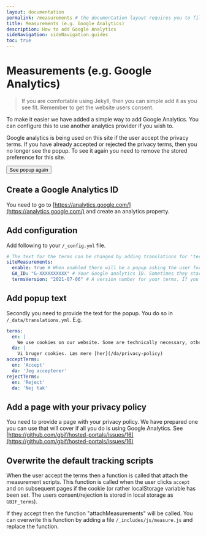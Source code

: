 ```yaml
---
layout: documentation
permalink: /measurements # the documentation layout requires you to fill the permalink for it to be highlighted in the side navigation
title: Measurements (e.g. Google Analytics)
description: How to add Google Analytics
sideNavigation: sideNavigation.guides
toc: true
---
```

# Measurements (e.g. Google Analytics)

> If you are comfortable using Jekyll, then you can simple add it as you see fit. Remember to get the website users consent.

To make it easier we have added a simple way to add Google Analytics. You can configure this to use another analytics provider if you wish to.

Google analytics is being used on this site if the user accept the privacy terms. If you have already accepted or rejected the privacy terms, then you no longer see the popup. To see it again you need to remove the stored preference for this site.
<div>
  <button class="button is-primary" onclick="localStorage.removeItem('GBIF_terms'); location.reload()">See popup again</button>
</div>

## Create a Google Analytics ID
You need to go to [https://analytics.google.com/](https://analytics.google.com/) and create an analytics property.

## Add configuration
Add following to your `/_config.yml` file.

```yml
# The text for the terms can be changed by adding translations for 'terms', 'acceptTerms' and 'rejectTerms' in `/_data/translations.yml`.
siteMeasurements:
  enable: true # When enabled there will be a popup asking the user for their consent. If they accept then the function "attachMeasurements" will be called. You can overwrite this function by adding a file `/_includes/js/measure.js` and replace the function.
  GA_ID: "G-XXXXXXXXXX" # Your Google analytics ID. Sometimes they start with UA-XXXXX-X other times with G-XXXXXXXX depending on how you set it up
  termsVersion: "2021-07-06" # A version number for your terms. If you change this, then the users will see the popup again asking them to confirm/reject anew.
```

## Add popup text
Secondly you need to provide the text for the popup. You do so in `/_data/translations.yml`. E.g.

```yml
terms:
  en: |
    We use cookies on our website. Some are technically necessary, others help us improve your user experience. You can decline non-essential cookies by selecting “Reject”. Please see our [Privacy Policy](/privacy-policy) for further information about our privacy practices and use of cookies.
  da: |
    Vi bruger cookies. Læs mere [her](/da/privacy-policy)
acceptTerms:
  en: 'Accept'
  da: 'Jeg accepterer'
rejectTerms:
  en: 'Reject'
  da: 'Nej tak'
```

## Add a page with your privacy policy
You need to provide a page with your privacy policy. We have prepared one you can use that will cover if all you do is using Google Analytics. See [https://github.com/gbif/hosted-portals/issues/16](https://github.com/gbif/hosted-portals/issues/16)

## Overwrite the default tracking scripts
When the user accept the terms then a function is called that attach the measurement scripts.
This function is called when the user clicks `accept` and on subsequent pages if the cookie (or rather localStorage variable has been set. The users consent/rejection is stored in local storage as `GBIF_terms`).

If they accept then the function "attachMeasurements" will be called. You can overwrite this function by adding a file `/_includes/js/measure.js` and replace the function.
